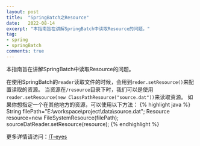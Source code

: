 ```yaml
---
layout: post
title:  "SpringBatch之Resource"
date:   2022-08-14
excerpt: "本指南旨在讲解SpringBatch中读取Resource的问题。"
tag:
- spring
- springBatch
comments: true
---
```


本指南旨在讲解SpringBatch中读取Resource的问题。

在使用SpringBatch的`reader`读取文件的时候，会用到`reder.setResource()`来配置读取的资源。
当资源在`/resource`目录下时，我们可以是使用`reader.setResource(new ClassPathResource("source.dat"))`来读取资源。
如果你想指定一个在其他地方的资源，可以使用以下方法：
{% highlight java %}
String filePath="E:\\workspace\\project\\data\\source.dat";
Resource resource=new FileSystemResource(filePath);
sourceDatReader.setResource(resource);
{% endhighlight %}


更多详情请访问：[IT-eyes](https://it-eyes.top)